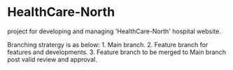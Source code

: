 # HealthCare-North
project for developing and managing 'HealthCare-North' hospital website.

Branching stratergy is as below:
    1. Main branch.
    2. Feature branch for features and developments.
    3. Feature branch to be merged to Main branch post valid review and approval.
